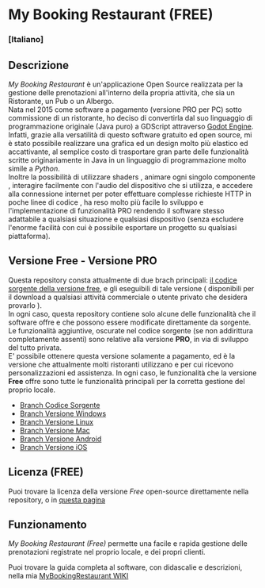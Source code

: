 # My Booking Restaurant (FREE)

### [Italiano]

## Descrizione

*My Booking Restaurant* è un'applicazione Open Source realizzata per la gestione delle prenotazioni all'interno della propria attività, che sia un Ristorante, un Pub o un Albergo.  
Nata nel 2015 come software a pagamento (versione PRO per PC) sotto commissione di un ristorante, ho deciso di convertirla dal suo linguaggio di programmazione originale (Java puro) a GDScript attraverso [Godot Engine](https://godotengine.org/).  
Infatti, grazie alla versatilità di questo software gratuito ed open source, mi è stato possibile realizzare una grafica ed un design molto più elastico ed accattivante, al semplice costo di trasportare gran parte delle funzionalità scritte originariamente in Java in un linguaggio di programmazione molto simile a *Python*.  
Inoltre la possibilità di utilizzare shaders , animare ogni singolo componente , interagire facilmente con l'audio del dispositivo che si utilizza, e accedere alla connessione internet per poter effettuare complesse richieste HTTP in poche linee di codice , ha reso molto più facile lo sviluppo e l'implementazione di funzionalità PRO rendendo il software stesso adattabile a qualsiasi situazione e qualsiasi dispositivo (senza escludere l'enorme facilità con cui è possibile esportare un progetto su qualsiasi piattaforma).  


## Versione Free - Versione PRO

Questa repository consta attualmente di due brach principali: [il codice sorgente della versione free](https://github.com/fenix-hub/my-br-app/tree/source-code), e gli eseguibili di tale versione ( disponibili per il download a qualsiasi attività commerciale o utente privato che desidera provarlo ).  
In ogni caso, questa repository contiene solo alcune delle funzionalità che il software offre e che possono essere modificate direttamente da sorgente.  
Le funzionalità aggiuntive, oscurate nel codice sorgente (se non addirittura completamente assenti) sono relative alla versione **PRO**, in via di sviluppo del tutto privata.  
E' possibile ottenere questa versione solamente a pagamento, ed è la versione che attualmente molti ristoranti utilizzano e per cui ricevono personalizzazioni ed assistenza.
In ogni caso, le funzionalità che la versione **Free** offre sono tutte le funzionalità principali per la corretta gestione del proprio locale.  
- [Branch Codice Sorgente](https://github.com/fenix-hub/my-br-app/tree/source-code)  
- [Branch Versione Windows](https://github.com/fenix-hub/my-br-app/tree/windows-exe)  
- [Branch Versione Linux](https://github.com/fenix-hub/my-br-app/tree/linux)  
- [Branch Versione Mac](https://github.com/fenix-hub/my-br-app/tree/mac-app)  
- [Branch Versione Android](https://github.com/fenix-hub/my-br-app/tree/android-apk)  
- [Branch Versione iOS](https://github.com/fenix-hub/my-br-app/tree/ios)

## Licenza (FREE)

Puoi trovare la licenza della versione *Free* open-source direttamente nella repository, o in [questa pagina](https://github.com/fenix-hub/my-br-app/blob/source-code/LICENSE)

## Funzionamento

*My Booking Restaurant (Free)* permette una facile e rapida gestione delle prenotazioni registrate nel proprio locale, e dei propri clienti.  

Puoi trovare la guida completa al software, con didascalie e descrizioni, nella mia [MyBookingRestaurant WIKI](https://github.com/fenix-hub/my-br-app/wiki)
